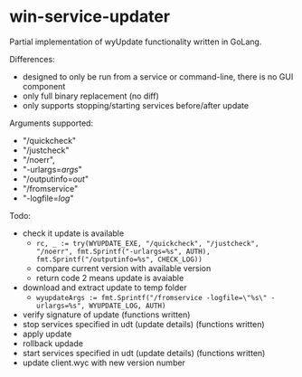# win-service-updater

Partial implementation of wyUpdate functionality written in GoLang.

Differences:
- designed to only be run from a service or command-line, there is no GUI component
- only full binary replacement (no diff)
- only supports stopping/starting services before/after update

Arguments supported:
- "/quickcheck"
- "/justcheck"
- "/noerr",
- "-urlargs=_args_"
- "/outputinfo=_out_"
- "/fromservice"
- "-logfile=_log_"

Todo:
- check it update is available
  - `rc, _ := try(WYUPDATE_EXE, "/quickcheck", "/justcheck", "/noerr", fmt.Sprintf("-urlargs=%s", AUTH), fmt.Sprintf("/outputinfo=%s", CHECK_LOG))`
  - compare current version with available version
  - return code 2 means update is avaiable
- download and extract update to temp folder
  - `wyupdateArgs := fmt.Sprintf("/fromservice -logfile=\"%s\" -urlargs=%s", WYUPDATE_LOG, AUTH)`
- verify signature of update (functions written)
- stop services specified in udt (update details) (functions written)
- apply update
- rollback updade
- start services specified in udt (update details) (functions written)
- update client.wyc with new version number

